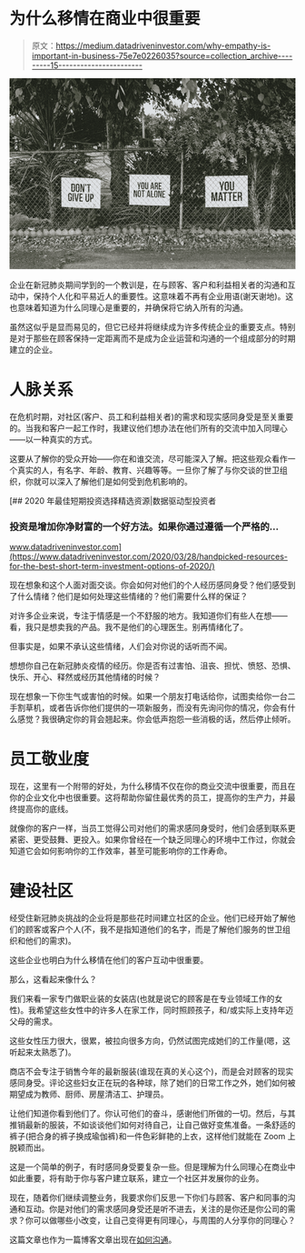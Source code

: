 # 为什么移情在商业中很重要

> 原文：<https://medium.datadriveninvestor.com/why-empathy-is-important-in-business-75e7e0226035?source=collection_archive---------15----------------------->

![](img/c8ad1cc6cbc4657b0139db445a7e98a9.png)

企业在新冠肺炎期间学到的一个教训是，在与顾客、客户和利益相关者的沟通和互动中，保持个人化和平易近人的重要性。这意味着不再有企业用语(谢天谢地)。这也意味着知道为什么同理心是重要的，并确保将它纳入所有的沟通。

虽然这似乎是显而易见的，但它已经并将继续成为许多传统企业的重要支点。特别是对于那些在顾客保持一定距离而不是成为企业运营和沟通的一个组成部分的时期建立的企业。

# **人脉关系**

在危机时期，对社区(客户、员工和利益相关者)的需求和现实感同身受是至关重要的。当我和客户一起工作时，我建议他们想办法在他们所有的交流中加入同理心——以一种真实的方式。

这要从了解你的受众开始——你在和谁交流，尽可能深入了解。把这些观众看作一个真实的人，有名字、年龄、教育、兴趣等等。一旦你了解了与你交谈的世卫组织，你就可以深入了解他们是如何受到危机影响的。

[](https://www.datadriveninvestor.com/2020/03/28/handpicked-resources-for-the-best-short-term-investment-options-of-2020/) [## 2020 年最佳短期投资选择精选资源|数据驱动型投资者

### 投资是增加你净财富的一个好方法。如果你通过遵循一个严格的…

www.datadriveninvestor.com](https://www.datadriveninvestor.com/2020/03/28/handpicked-resources-for-the-best-short-term-investment-options-of-2020/) 

现在想象和这个人面对面交谈。你会如何对他们的个人经历感同身受？他们感受到了什么情绪？他们是如何处理这些情绪的？他们需要什么样的保证？

对许多企业来说，专注于情感是一个不舒服的地方。我知道你们有些人在想——看，我只是想卖我的产品。我不是他们的心理医生。别再情绪化了。

但事实是，如果不承认这些情绪，人们会对你说的话听而不闻。

想想你自己在新冠肺炎疫情的经历。你是否有过害怕、沮丧、担忧、愤怒、恐惧、快乐、开心、释然或经历其他情绪的时候？

现在想象一下你生气或害怕的时候。如果一个朋友打电话给你，试图卖给你一台二手割草机，或者告诉你他们提供的一项新服务，而没有先询问你的情况，你会有什么感觉？我很确定你的背会翘起来。你会低声抱怨一些消极的话，然后停止倾听。

# **员工敬业度**

现在，这里有一个附带的好处，为什么移情不仅在你的商业交流中很重要，而且在你的企业文化中也很重要。这将帮助你留住最优秀的员工，提高你的生产力，并最终提高你的底线。

就像你的客户一样，当员工觉得公司对他们的需求感同身受时，他们会感到联系更紧密、更受鼓舞、更投入。如果你曾经在一个缺乏同理心的环境中工作过，你就会知道它会如何影响你的工作效率，甚至可能影响你的工作寿命。

# **建设社区**

经受住新冠肺炎挑战的企业将是那些花时间建立社区的企业。他们已经开始了解他们的顾客或客户个人(不，我不是指知道他们的名字，而是了解他们服务的世卫组织和他们的需求)。

这些企业也明白为什么移情在他们的客户互动中很重要。

那么，这看起来像什么？

我们来看一家专门做职业装的女装店(也就是说它的顾客是在专业领域工作的女性)。我希望这些女性中的许多人在家工作，同时照顾孩子，和/或实际上支持年迈父母的需求。

这些女性压力很大，很累，被拉向很多方向，仍然试图完成她们的工作量(嗯，这听起来太熟悉了)。

商店不会专注于销售今年的最新服装(谁现在真的关心这个)，而是会对顾客的现实感同身受。评论这些妇女正在玩的各种球，除了她们的日常工作之外，她们如何被期望成为教师、厨师、房屋清洁工、护理员。

让他们知道你看到他们了。你认可他们的奋斗，感谢他们所做的一切。然后，与其推销最新的服装，不如谈谈他们如何对待自己，让自己做好变焦准备。一条舒适的裤子(把合身的裤子换成瑜伽裤)和一件色彩鲜艳的上衣，这样他们就能在 Zoom 上脱颖而出。

这是一个简单的例子，有时感同身受要复杂一些。但是理解为什么同理心在商业中如此重要，将有助于你与客户建立联系，建立一个社区并发展你的业务。

现在，随着你们继续调整业务，我要求你们反思一下你们与顾客、客户和同事的沟通和互动。你是对他们的需求感同身受还是听不进去，关注的是你还是你公司的需求？你可以做哪些小改变，让自己变得更有同理心，与周围的人分享你的同理心？

这篇文章也作为一篇博客文章出现在[如何沟通](http://www.howtocommunications.com)。